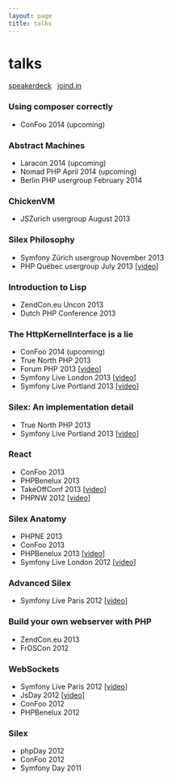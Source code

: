 ```yaml
---
layout: page
title: talks
---
```


<div class="hero-unit talks">
    <h1>talks</h1>
    <p>
        <i class="icon-speakerdeck"></i> <a href="https://speakerdeck.com/igorw">speakerdeck</a>
        &nbsp;<i class="icon-joindin"></i> <a href="https://joind.in/user/view/10724">joind.in</a>
    </p>
</div>

### Using composer correctly

* ConFoo 2014 (upcoming)

### Abstract Machines

* Laracon 2014 (upcoming)
* Nomad PHP April 2014 (upcoming)
* Berlin PHP usergroup February 2014

### ChickenVM

* JSZurich usergroup August 2013

### Silex Philosophy

* Symfony Zürich usergroup November 2013
* PHP Québec usergroup July 2013 [[video](http://www.youtube.com/watch?v=RDVtnsoOysE)]

### Introduction to Lisp

* ZendCon.eu Uncon 2013
* Dutch PHP Conference 2013

### The HttpKernelInterface is a lie

* ConFoo 2014 (upcoming)
* True North PHP 2013
* Forum PHP 2013 [[video](https://www.youtube.com/watch?v=s9CC8dKsK3s)]
* Symfony Live London 2013 [[video](https://www.youtube.com/watch?v=QY8mL6WARIE)]
* Symfony Live Portland 2013 [[video](https://www.youtube.com/watch?v=edYfS5Ult2o)]

### Silex: An implementation detail

* True North PHP 2013
* Symfony Live Portland 2013 [[video](http://www.youtube.com/watch?v=bTawx0TGIj8)]

### React

* ConFoo 2013
* PHPBenelux 2013
* TakeOffConf 2013 [[video](http://www.youtube.com/watch?v=MWNcItWuKpI)]
* PHPNW 2012 [[video](https://www.youtube.com/watch?v=6E074UCJgvA)]

### Silex Anatomy

* PHPNE 2013
* ConFoo 2013
* PHPBenelux 2013 [[video](http://www.youtube.com/watch?v=9VUoIruQNMg)]
* Symfony Live London 2012 [[video](https://vimeo.com/51201498)]

### Advanced Silex

* Symfony Live Paris 2012 [[video](http://www.youtube.com/watch?v=NRJbhTa-iag)]

### Build your own webserver with PHP

* ZendCon.eu 2013
* FrOSCon 2012

### WebSockets

* Symfony Live Paris 2012 [[video](https://www.youtube.com/watch?v=Y9q_uID1vMY)]
* JsDay 2012 [[video](https://vimeo.com/49673704)]
* ConFoo 2012
* PHPBenelux 2012

### Silex

* phpDay 2012
* ConFoo 2012
* Symfony Day 2011
